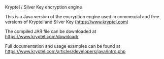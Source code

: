 
Kryptel / Silver Key encryption engine

This is a Java version of the encryption engine used in commercial and free
versions of Kryptel and Silver Key (https://www.kryptel.com)

The compiled JAR file can be downloaded at https://www.kryptel.com/download/

Full documentation and usage examples can be found at
https://www.kryptel.com/articles/developers/java/intro.php
